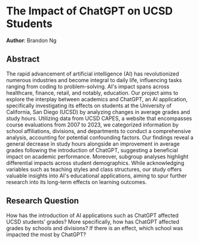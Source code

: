 # The Impact of ChatGPT on UCSD Students

**Author**: Brandon Ng

## Abstract

The rapid advancement of artificial intelligence (AI) has revolutionized numerous industries and become integral to daily life, influencing tasks ranging from coding to problem-solving. AI's impact spans across healthcare, finance, retail, and notably, education. Our project aims to explore the interplay between academics and ChatGPT, an AI application, specifically investigating its effects on students at the University of California, San Diego (UCSD) by analyzing changes in average grades and study hours. Utilizing data from UCSD CAPES, a website that encompasses course evaluations from 2007 to 2023, we categorized information by school affiliations, divisions, and departments to conduct a comprehensive analysis, accounting for potential confounding factors. Our findings reveal a general decrease in study hours alongside an improvement in average grades following the introduction of ChatGPT, suggesting a beneficial impact on academic performance. Moreover, subgroup analyses highlight differential impacts across student demographics. While acknowledging variables such as teaching styles and class structures, our study offers valuable insights into AI's educational applications, aiming to spur further research into its long-term effects on learning outcomes.

## Research Question

How has the introduction of AI applications such as ChatGPT affected UCSD students’ grades? More specifically, how has ChatGPT affected grades by schools and divisions? If there is an effect, which school was impacted the most by ChatGPT?
